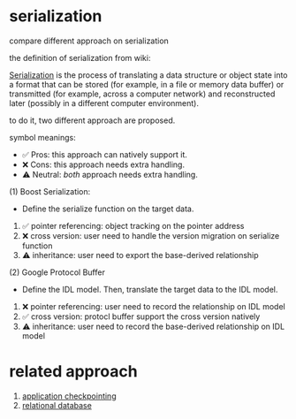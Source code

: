 # serialization
 compare different approach on serialization

 the definition of serialization from wiki:
 
 [Serialization](https://en.wikipedia.org/wiki/Serialization) is the process of translating a data structure or object state into a format that can be stored (for example, in a file or memory data buffer) or transmitted (for example, across a computer network) and reconstructed later (possibly in a different computer environment).

 to do it, two different approach are proposed.

 symbol meanings:
 - ✅ Pros:    this approach can natively support it.
 - ❌ Cons:    this approach needs extra handling.
 - ⚠️ Neutral: *both* approach needs extra handling.
 
 (1) Boost Serialization:
 - Define the serialize function on the target data.
 1. ✅ pointer referencing: object tracking on the pointer address
 2. ❌ cross version: user need to handle the version migration on serialize function
 3. ⚠️ inheritance: user need to export the base-derived relationship
 
 (2) Google Protocol Buffer
 - Define the IDL model. Then, translate the target data to the IDL model.
 1. ❌ pointer referencing: user need to record the relationship on IDL model
 2. ✅ cross version: protocl buffer support the cross version natively
 3. ⚠️ inheritance: user need to record the base-derived relationship on IDL model

# related approach
 1. [application checkpointing](https://en.wikipedia.org/wiki/Application_checkpointing)
 2. [relational database](https://en.wikipedia.org/wiki/Relational_database)

